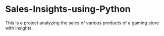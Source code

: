 # Sales-Insights-using-Python
This is a project analyzing the sales of various products of a gaming store with insights.
